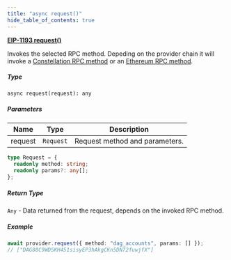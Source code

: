 ```yaml
---
title: "async request()"
hide_table_of_contents: true
---
```


<head>
  <meta
    name="description"
    content="Invokes the selected RPC method. Depeding on the provider chain it will invoke a Constellation RPC method or an Ethereum RPC method."
  />
</head>

<intro-end />

**[EIP-1193 request()](https://eips.ethereum.org/EIPS/eip-1193#request)**

Invokes the selected RPC method. Depeding on the provider chain it will invoke a [Constellation RPC method](../constellationRPCAPI/) or an [Ethereum RPC method](../ethereumRPCAPI/).

##### Type

`async request(request): any`

##### Parameters

| Name    | Type      | Description                    |
| ------- | --------- | ------------------------------ |
| request | `Request` | Request method and parameters. |

```typescript title="Request"
type Request = {
  readonly method: string;
  readonly params?: any[];
};
```

##### Return Type

`Any` - Data returned from the request, depends on the invoked RPC method.

##### Example

```typescript title="TypeScript"
await provider.request({ method: "dag_accounts", params: [] });
// ["DAG88C9WDSKH451sisyEP3hAkgCKn5DN72fuwjfX"]
```

